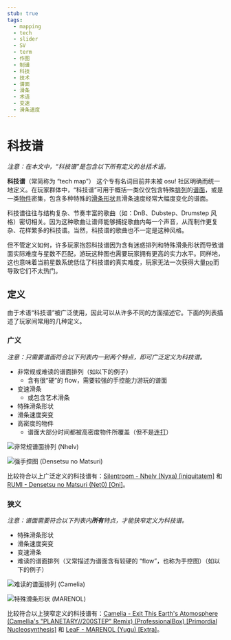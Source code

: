 ```yaml
---
stub: true
tags:
  - mapping
  - tech
  - slider
  - SV
  - term
  - 作图
  - 制谱
  - 科技
  - 技术
  - 谱面
  - 滑条
  - 术语
  - 变速
  - 滑条速度
---
```


# 科技谱

<!-- 最后添加一行：*请勿与[滑条艺术](link)或[Taikosu 谱](link)（一种优先考虑太鼓转谱游玩的主模式谱面）相混淆。 -->

*注意：在本文中，“科技谱”是包含以下所有定义的总括术语。*

**科技谱**（常简称为 “tech map”） 这个专有名词目前并未被 osu! 社区明确而统一地定义。在玩家群体中，“科技谱”可用于概括一类仅仅包含特殊[排列](/wiki/Beatmap/Pattern)的[谱面](/wiki/Beatmap)，或是一类[物件](/wiki/Hit_object)密集，包含多种特殊的[滑条形状](/wiki/Hit_object/Slider)且滑条速度经常大幅度变化的谱面。

科技谱往往与结构复杂、节奏丰富的歌曲（如：DnB、Dubstep、Drumstep 风格）密切相关。因为这种歌曲让谱师能够捕捉歌曲内每一个声音，从而制作更复杂、花样繁多的科技谱。当然，科技谱的歌曲也不一定是这种风格。

但不管定义如何，许多玩家抱怨科技谱因为含有迷惑排列和特殊滑条形状而导致谱面实际难度与星数不匹配，游玩这种图也需要玩家拥有更高的实力水平。同样地，这也意味着当前星数系统低估了科技谱的真实难度，玩家无法一次获得大量[pp](/wiki/Performance_points)而导致它们不太热门。

## 定义

由于术语“科技谱”被广泛使用，因此可以从许多不同的方面描述它。下面的列表描述了玩家间常用的几种定义。

### 广义

*注意：只需要谱面符合以下列表内一到两个特点，即可广泛定义为科技谱。*

- 非常规或难读的谱面排列（如以下的例子）
  - 含有很“硬”的 flow，需要较强的手控能力游玩的谱面
- 变速滑条
  - 或包含艺术滑条
- 特殊滑条形状
- 滑条速度突变
- 高密度的物件
  - 谱面大部分时间都被高密度物件所覆盖（但不是[连打](/wiki/Beatmap/Pattern/Stream)）

![非常规谱面排列 (Nhelv)](img/nongeneric_beatmap_pattern.jpg "非常规谱面排列")

![强手控图 (Densetsu no Matsuri)](img/beatmap_hard_flow.jpg "强手控图")

比较符合以上广泛定义的科技谱有：[Silentroom - Nhelv (Nyxa) \[iniquitatem\]](https://osu.ppy.sh/beatmapsets/917915#osu/2009432) 和 [RUMI - Densetsu no Matsuri (Net0) \[Oni\]](https://osu.ppy.sh/beatmapsets/781683#osu/1641637)。

### 狭义

*注意：谱面需要符合以下列表内**所有**特点，才能狭窄定义为科技谱。*

- 特殊滑条形状
- 滑条速度突变
- 变速滑条
- 难读的谱面排列（又常描述为谱面含有较硬的 “flow”，也称为手控图）（如以下的例子）

![难读的谱面排列 (Camelia)](img/difficult_to_read_beatmap.jpg "难读的谱面排列")

![特殊滑条形状 (MARENOL)](img/irregular_slider.jpg "特殊滑条形状（变速滑条）")

比较符合以上狭窄定义的科技谱有：[Camelia - Exit This Earth's Atomosphere (Camellia's "PLANETARY//200STEP" Remix) (ProfessionalBox) \[Primordial Nucleosynthesis\]](https://osu.ppy.sh/beatmapsets/855677#osu/1787848) 和 [LeaF - MARENOL (Yugu) \[Extra\]](https://osu.ppy.sh/beatmapsets/1136149#osu/2404722)。

<!--添加其他描述段落可能会很酷：
- 比如 “tech 谱面的发展历史”。但我不知道这么写是否可行。-->
